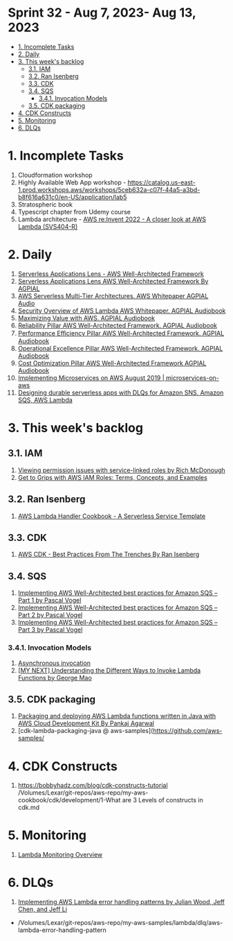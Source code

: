 <h1>Sprint 32 - Aug 7, 2023- Aug 13, 2023</h1>

<!-- TOC -->

- [1. Incomplete Tasks](#1-incomplete-tasks)
- [2. Daily](#2-daily)
- [3. This week's backlog](#3-this-weeks-backlog)
  - [3.1. IAM](#31-iam)
  - [3.2. Ran Isenberg](#32-ran-isenberg)
  - [3.3. CDK](#33-cdk)
  - [3.4. SQS](#34-sqs)
    - [3.4.1. Invocation Models](#341-invocation-models)
  - [3.5. CDK packaging](#35-cdk-packaging)
- [4. CDK Constructs](#4-cdk-constructs)
- [5. Monitoring](#5-monitoring)
- [6. DLQs](#6-dlqs)

<!-- /TOC -->
# 1. Incomplete Tasks
1. Cloudformation workshop
2. Highly Available Web App workshop - https://catalog.us-east-1.prod.workshops.aws/workshops/5ceb632a-c07f-44a5-a3bd-b8f616a631c0/en-US/application/lab5
3. Stratospheric book
4. Typescript chapter from Udemy course
5. Lambda architecture - [AWS re:Invent 2022 - A closer look at AWS Lambda (SVS404-R)](https://www.youtube.com/watch?v=0_jfH6qijVY&t=1308s)

# 2. Daily

1. [Serverless Applications Lens - AWS Well-Architected Framework](https://docs.aws.amazon.com/wellarchitected/latest/serverless-applications-lens/welcome.html)
2. [Serverless Applications Lens AWS Well-Architected Framework By AGPIAL](https://www.youtube.com/watch?v=g1WpzZHQ4Gc)
3. [AWS Serverless Multi-Tier Architectures. AWS Whitepaper AGPIAL Audio](https://www.youtube.com/watch?v=lEf9XjbHs0U)
4. [Security Overview of AWS Lambda AWS Whitepaper. AGPIAL Audiobook](https://www.youtube.com/watch?v=QjVU-WiKLo4)
5. [Maximizing Value with AWS. AGPIAL Audiobook](https://www.youtube.com/watch?v=roT6LOINf30)
3. [Reliability Pillar AWS Well-Architected Framework. AGPIAL Audiobook](https://www.youtube.com/watch?v=avp7Hb-JybU)
5. [Performance Eﬃciency Pillar AWS Well-Architected Framework. AGPIAL Audiobook](https://www.youtube.com/watch?v=jze2oaojNSI)
6. [Operational Excellence Pillar AWS Well-Architected Framework. AGPIAL Audiobook](https://www.youtube.com/watch?v=Vhk6a5MUhE8)
7. [Cost Optimization Pillar AWS Well-Architected Framework AGPIAL Audiobook](https://www.youtube.com/watch?v=zeLyoWund1I)
8. [Implementing Microservices on AWS August 2019 | microservices-on-aws](https://www.youtube.com/watch?v=g3I2Ff9aR5Y&list=PL6eq_rAwpz95oGznLjxxwkWOhznyNf2G_)
9. [Designing durable serverless apps with DLQs for Amazon SNS, Amazon SQS, AWS Lambda](https://aws.amazon.com/blogs/compute/designing-durable-serverless-apps-with-dlqs-for-amazon-sns-amazon-sqs-aws-lambda/)

# 3. This week's backlog

## 3.1. IAM

1. [Viewing permission issues with service-linked roles by Rich McDonough ](https://aws.amazon.com/blogs/mt/viewing-permission-issues-with-service-linked-roles/)
2. [Get to Grips with AWS IAM Roles: Terms, Concepts, and Examples](https://blog.awsfundamentals.com/aws-iam-roles-terms-concepts-and-examples)

## 3.2. Ran Isenberg

1. [AWS Lambda Handler Cookbook - A Serverless Service Template](https://ran-isenberg.github.io/aws-lambda-handler-cookbook/#serverless-service-the-order-service)

## 3.3. CDK

1. [AWS CDK - Best Practices From The Trenches By Ran Isenberg](https://www.ranthebuilder.cloud/post/aws-cdk-best-practices-from-the-trenches)

## 3.4. SQS

1. [Implementing AWS Well-Architected best practices for Amazon SQS – Part 1 by Pascal Vogel ](https://aws.amazon.com/blogs/compute/implementing-aws-well-architected-best-practices-for-amazon-sqs-part-1/)
2. [Implementing AWS Well-Architected best practices for Amazon SQS – Part 2 by Pascal Vogel ](https://aws.amazon.com/blogs/compute/implementing-aws-well-architected-best-practices-for-amazon-sqs-part-2/)
3. [Implementing AWS Well-Architected best practices for Amazon SQS – Part 3 by Pascal Vogel](https://aws.amazon.com/blogs/compute/implementing-aws-well-architected-best-practices-for-amazon-sqs-part-3/)

### 3.4.1. Invocation Models

1. [Asynchronous invocation](https://docs.aws.amazon.com/lambda/latest/dg/invocation-async.html)
2. [[MY NEXT] Understanding the Different Ways to Invoke Lambda Functions by George Mao](https://aws.amazon.com/blogs/architecture/understanding-the-different-ways-to-invoke-lambda-functions/)

## 3.5. CDK packaging

1. [Packaging and deploying AWS Lambda functions written in Java with AWS Cloud Development Kit	By Pankaj Agarwal](https://aws.amazon.com/blogs/opensource/packaging-and-deploying-aws-lambda-functions-written-in-java-with-aws-cloud-development-kit/)
2. [cdk-lambda-packaging-java @ aws-samples](https://github.com/aws-samples/

# 4. CDK Constructs

1. https://bobbyhadz.com/blog/cdk-constructs-tutorial
/Volumes/Lexar/git-repos/aws-repo/my-aws-cookbook/cdk/development/1-What are 3 Levels of constructs in cdk.md

# 5. Monitoring

1. [Lambda Monitoring Overview](https://www.youtube.com/watch?v=idkluLIwous)

# 6. DLQs

1. [Implementing AWS Lambda error handling patterns by Julian Wood, Jeff Chen, and Jeff Li ](https://aws.amazon.com/blogs/compute/implementing-aws-lambda-error-handling-patterns/)
- /Volumes/Lexar/git-repos/aws-repo/my-aws-samples/lambda/dlq/aws-lambda-error-handling-pattern